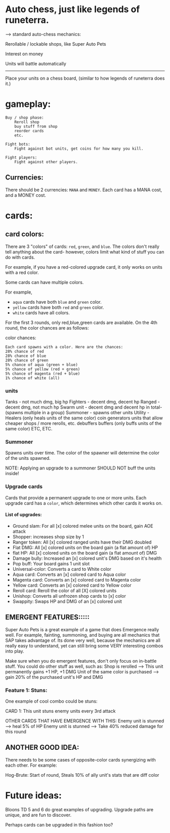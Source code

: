 


# Auto chess, just like legends of runeterra.


--> standard auto-chess mechanics:

Rerollable / lockable shops, like Super Auto Pets

Interest on money

Units will battle automatically

----------------------------------------------------------------------------
Place your units on a chess board, (similar to how legends of runeterra does it.)



# gameplay:
```
Buy / shop phase:
    Reroll shop
    buy stuff from shop
    reorder cards
    etc.

Fight bots:
    Fight against bot units, get coins for how many you kill.

Fight players:
    Fight against other players.
```

## Currencies:
There should be 2 currencies:
`MANA` and `MONEY`.
Each card has a MANA cost, and a MONEY cost.



# cards:

## card colors:
There are 3 "colors" of cards:
`red`, `green`, and `blue`.
The colors don't really tell anything about the card- however, colors
limit what kind of stuff you can do with cards.

For example, if you have a red-colored upgrade card, it only works on units
with a red color.

Some cards can have multiple colors. 

For example, 
- `aqua` cards have both `blue` and `green` color.
- `yellow` cards have both `red` and `green` color.
- `white` cards have all colors.


For the first 3 rounds, only red,blue,green cards are available.
On the 4th round, the color chances are as follows:

color chances:
```
Each card spawns with a color. Here are the chances:
28% chance of red
28% chance of blue
28% chance of green
5% chance of aqua (green + blue)
5% chance of yellow (red + green)
5% chance of magenta (red + blue)
1% chance of white (all)
```




### units
Tanks - not much dmg, big hp
Fighters - decent dmg, decent hp
Ranged - decent dmg, not much hp
Swarm unit - decent dmg and decent hp in total- (spawns multiple in a group)
Summoner - spawns other units
Utility -
    Healers (only heals units of the same color)
    coin generators
    units that allow cheaper shops / more rerolls, etc.
    debuffers
    buffers  (only buffs units of the same color)
    ETC, ETC.


### Summoner  
Spawns units over time.
The color of the spawner will determine the color of the units spawned.

NOTE: Applying an upgrade to a summoner SHOULD NOT buff the units inside!



### Upgrade cards
Cards that provide a permanent upgrade to one or more units.
Each upgrade card has a `color`, which determines which other cards it works on.

#### List of upgrades:
- Ground slam: For all [x] colored melee units on the board, gain AOE attack
- Shopper: increases shop size by 1
- Ranger token: All [x] colored ranged units have their DMG doubled
- Flat DMG: All [x] colored units on the board gain (a flat amount of) HP
- flat HP: All [x] colored units on the board gain (a flat amount of) DMG
- Damage bully: Increased an [x] colored unit's DMG based on it's health
- Pop buff: Your board gains 1 unit slot
- Universal-color: Converts a card to White color
- Aqua card: Converts an [x] colored card to Aqua color
- Magenta card: Converts an [x] colored card to Magenta color
- Yellow card: Converts an [x] colored card to Yellow color
- Reroll card: Reroll the color of all [X] colored units
- Unishop: Converts all unfrozen shop cards to [x] color
- Swappity: Swaps HP and DMG of an [x] colored unit



## EMERGENT FEATURES:::::
Super Auto Pets is a great example of a game that does Emergence really well.
For example, fainting, summoning, and buying are all mechanics that SAP
takes advantage of.
Its done very well, because the mechanics are all really easy to understand,
yet can still bring some VERY interesting combos into play.

Make sure when you do emergent features, don't only focus on in-battle stuff.
You could do other stuff as well, such as:
Shop is rerolled --> This unit permanently gains +1 HP, +1 DMG
Unit of the same color is purchased --> gain 20% of the purchased unit's HP and DMG





### Feature 1: Stuns:
One example of cool combo could be stuns:

CARD 1:
This unit stuns enemy units every 3rd attack

OTHER CARDS THAT HAVE EMERGENCE WITH THIS:
Enemy unit is stunned --> heal 5% of HP
Enemy unit is stunned --> Take 40% reduced damage for this round



## ANOTHER GOOD IDEA:
There needs to be some cases of opposite-color cards synergizing with each other.
For example:

Hog-Brute:
Start of round,
Steals 10% of ally unit's stats that are diff color









# Future ideas:

Bloons TD 5 and 6 do great examples of upgrading.
Upgrade paths are unique, and are fun to discover.

Perhaps cards can be upgraded in this fashion too?




